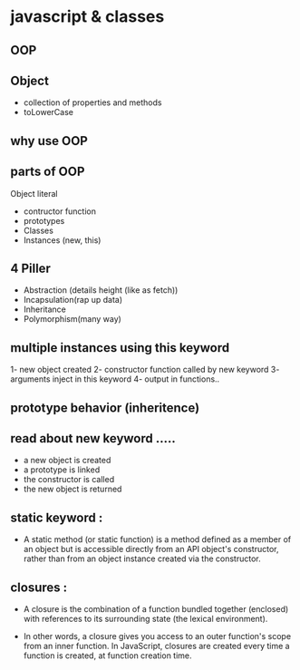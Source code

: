 # javascript & classes 

## OOP

## Object

- collection of properties and methods 
- toLowerCase

## why use OOP 

## parts of OOP 

Object literal

- contructor function
- prototypes
- Classes
- Instances (new, this)

## 4 Piller

- Abstraction (details height (like as fetch))
- Incapsulation(rap up data)
- Inheritance
- Polymorphism(many way)

## multiple instances using this keyword 

1- new object created 
2- constructor function called by new keyword 
3- arguments inject in this keyword
4- output in functions..

## prototype behavior (inheritence)

## read about new keyword .....

- a new object is created 
- a prototype is linked
- the constructor is called
- the new object is returned 

## static keyword :

- A static method (or static function) is a method defined as a member of an object but is accessible directly from an API object's constructor, rather than from an object instance created via the constructor.

## closures : 

- A closure is the combination of a function bundled together (enclosed) with references to its surrounding state (the lexical environment).

- In other words, a closure gives you access to an outer function's scope from an inner function. In JavaScript, closures are created every time a function is created, at function creation time.
